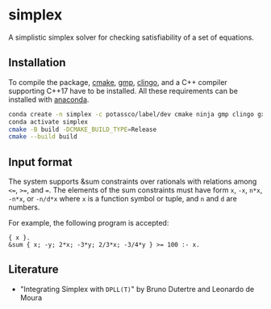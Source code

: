 # simplex

A simplistic simplex solver for checking satisfiability of a set of equations.

## Installation

To compile the package, [cmake], [gmp], [clingo], and a C++ compiler supporting C++17 have to be installed.
All these requirements can be installed with [anaconda].

```bash
conda create -n simplex -c potassco/label/dev cmake ninja gmp clingo gxx_linux-64
conda activate simplex
cmake -B build -DCMAKE_BUILD_TYPE=Release
cmake --build build
```

[cmake]: https://cmake.org
[gmp]: https://gmplib.org
[clingo]: https://github.com/potassco/clingo
[anaconda]: https://anaconda.org

## Input format

The system supports &sum constraints over rationals with relations among `<=`, `>=`, and `=`.
The elements of the sum constraints must have form `x`, `-x`, `n*x`, `-n*x`, or `-n/d*x`
where `x` is a function symbol or tuple, and `n` and `d` are numbers.

For example, the following program is accepted:
```
{ x }.
&sum { x; -y; 2*x; -3*y; 2/3*x; -3/4*y } >= 100 :- x.
```

## Literature

- "Integrating Simplex with `DPLL(T)`" by Bruno Dutertre and Leonardo de Moura
